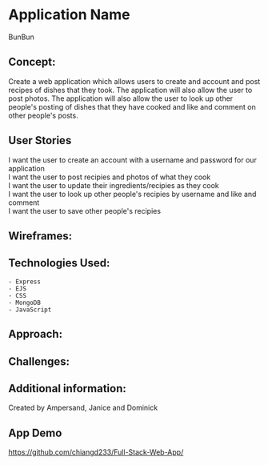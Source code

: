 # Application Name
BunBun

## Concept:
Create a web application which allows users to create and account and post recipes of dishes that they took. The application will also allow the user to post photos. The application will also allow the user to look up other people's posting of dishes that they have cooked and like and comment on other people's posts.

## User Stories

I want the user to create an account with a username and password for our application </br>
I want the user to post recipies and photos of what they cook </br>
I want the user to update their ingredients/recipies as they cook  </br>
I want the user to look up other people's recipies by username and like and comment </br>
I want the user to save other people's recipies </br>

## Wireframes:

## Technologies Used:
    - Express
    - EJS
    - CSS
    - MongoDB
    - JavaScript

## Approach:


## Challenges:


## Additional information:
Created by Ampersand, Janice and Dominick

## App Demo
https://github.com/chiangd233/Full-Stack-Web-App/
